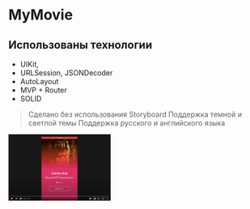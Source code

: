 # MyMovie
## Использованы технологии 



- UIKit,
- URLSession, JSONDecoder
- AutoLayout
- MVP + Router
- SOLID

> Сделано без использования Storyboard
> Поддержка темной и светлой темы
> Поддержка русского и английского языка

[<img src="readmeInfo/demoMyMovie.png" width="40%">](https://youtu.be/qLOfvTZ_Kng)

